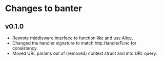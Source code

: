 # Changes to banter

## v0.1.0
* Rewrote middleware interface to function like and use [Alice](https://github.com/justinas/alice).
* Changed the handler signature to match http.HandlerFunc for consistency.
* Moved URL params out of (removed) context struct and into URL query.
